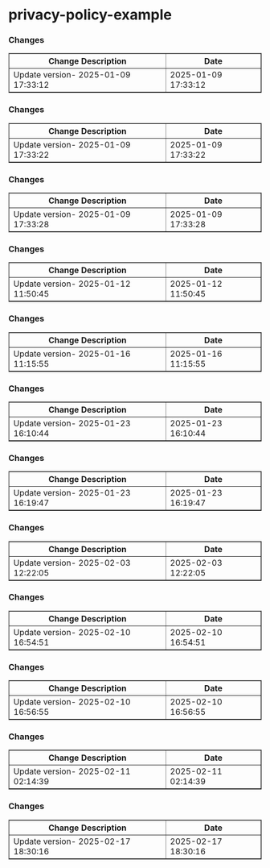 # privacy-policy-example<h3>Changes</h3>
<table border="1">
<tr><th>Change Description</th><th>Date</th></tr>
<tr><td style='color: #35;'>Update version- 2025-01-09 17:33:12</td><td>2025-01-09 17:33:12</td></tr>
</table>
<h3>Changes</h3>
<table border="1">
<tr><th>Change Description</th><th>Date</th></tr>
<tr><td style='color: #34;'>Update version- 2025-01-09 17:33:22</td><td>2025-01-09 17:33:22</td></tr>
</table>
<h3>Changes</h3>
<table border="1">
<tr><th>Change Description</th><th>Date</th></tr>
<tr><td style='color: #36;'>Update version- 2025-01-09 17:33:28</td><td>2025-01-09 17:33:28</td></tr>
</table>
<h3>Changes</h3>
<table border="1">
<tr><th>Change Description</th><th>Date</th></tr>
<tr><td style='color: #33;'>Update version- 2025-01-12 11:50:45</td><td>2025-01-12 11:50:45</td></tr>
</table>
<h3>Changes</h3>
<table border="1">
<tr><th>Change Description</th><th>Date</th></tr>
<tr><td style='color: #32;'>Update version- 2025-01-16 11:15:55</td><td>2025-01-16 11:15:55</td></tr>
</table>
<h3>Changes</h3>
<table border="1">
<tr><th>Change Description</th><th>Date</th></tr>
<tr><td style='color: #36;'>Update version- 2025-01-23 16:10:44</td><td>2025-01-23 16:10:44</td></tr>
</table>
<h3>Changes</h3>
<table border="1">
<tr><th>Change Description</th><th>Date</th></tr>
<tr><td style='color: #36;'>Update version- 2025-01-23 16:19:47</td><td>2025-01-23 16:19:47</td></tr>
</table>
<h3>Changes</h3>
<table border="1">
<tr><th>Change Description</th><th>Date</th></tr>
<tr><td style='color: #35;'>Update version- 2025-02-03 12:22:05</td><td>2025-02-03 12:22:05</td></tr>
</table>
<h3>Changes</h3>
<table border="1">
<tr><th>Change Description</th><th>Date</th></tr>
<tr><td style='color: #35;'>Update version- 2025-02-10 16:54:51</td><td>2025-02-10 16:54:51</td></tr>
</table>
<h3>Changes</h3>
<table border="1">
<tr><th>Change Description</th><th>Date</th></tr>
<tr><td style='color: #35;'>Update version- 2025-02-10 16:56:55</td><td>2025-02-10 16:56:55</td></tr>
</table>
<h3>Changes</h3>
<table border="1">
<tr><th>Change Description</th><th>Date</th></tr>
<tr><td style='color: #31;'>Update version- 2025-02-11 02:14:39</td><td>2025-02-11 02:14:39</td></tr>
</table>
<h3>Changes</h3>
<table border="1">
<tr><th>Change Description</th><th>Date</th></tr>
<tr><td style='color: #31;'>Update version- 2025-02-17 18:30:16</td><td>2025-02-17 18:30:16</td></tr>
</table>
